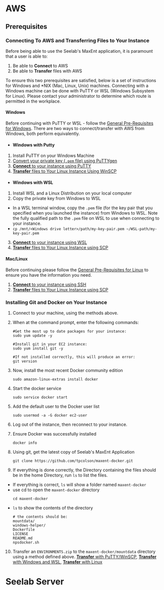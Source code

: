 # AWS
## Prerequisites

### Connecting To AWS and Transferring Files to Your Instance
Before being able to use the Seelab's MaxEnt application, it is paramount that a user is able to: 

1. Be able to **Connect** to AWS
2. Be able to **Transfer** files with AWS

To ensure this two prerequisites are satisfied, below is a set of instructions for Windows and *NIX (Mac, Linux, Unix) machines. Connecting with a Windows machine can be done with PuTTY or WSL (Windows Subsystem for Linux). Please contact your administrator to determine which route is permitted in the workplace.

#### Windows

Before continuing with PuTTY or WSL - follow the [General Pre-Requisites for Windows](./Windows/WinGenRequisites/WinGenRequisites.md). There are two ways to connect/transfer with AWS from Windows, both perform equivalently.

* #### Windows with Putty
1. Install PuTTY on your Windows Machine
2. [Convert your private key (`.pem` file) using PuTTYgen](./Windows/PuTTY/PuTTYgen.md)
3. [**Connect** to your instance using PuTTY](./Windows/PuTTY/ConnectWithPuTTY.md)
4. [**Transfer** files to Your Linux Instance Using WinSCP](./Windows/PuTTY/WinSCP.md)

* #### Windows with WSL
1. Install WSL and a Linux Distribution on your local computer
2. Copy the private key from Windows to WSL
* In a WSL terminal window, copy the `.pem` file (for the key pair that you specified when you launched the instance) from Windows to WSL. Note the fully qualified path to the `.pem` file on WSL to use when connecting to your instance.
* `cp /mnt/<Windows drive letter>/path/my-key-pair.pem ~/WSL-path/my-key-pair.pem`
3. [**Connect** to your instance using WSL](./Windows/WSL/ConnectingWSL.md)
4. [**Transfer** files to Your Linux Instance using SCP](./Windows/WSL/TransferringWSL.md)

#### Mac/Linux
Before continuing please follow the [General Pre-Requisites for Linux](./NIX/NIXGenRequisites.md) to ensure you have the information you need.
1. [**Connect** to your instance using SSH](./Windows/WSL/ConnectingWSL.md)
2. [**Transfer** files to Your Linux Instance using SCP](./Windows/WSL/TransferringWSL.md)

### Installing Git and Docker on Your Instance
1. Connect to your machine, using the methods above.
2. When at the command prompt, enter the following commands:
    ```
    #Get the most up to date packages for your instance:
    sudo yum update -y

    #Install git in your EC2 instance:
    sudo yum install git -y

    #If not installed correctly, this will produce an error:
    git version
    ```

3. Now, install the most recent Docker community edition
    ```
    sudo amazon-linux-extras install docker
    ```

4. Start the docker service
    ```
    sudo service docker start
    ```

5. Add the default user to the Docker user list
    ```
    sudo usermod -a -G docker ec2-user
    ```

6. Log out of the instance, then reconnect to your instance.
7. Ensure Docker was successfully installed
    ```
    docker info
    ```

8. Using git, get the latest copy of Seelab's MaxEnt Application
    ```
    git clone https://github.com/tpcolson/maxent-docker.git
    ```

9. If everything is done correctly, the Directory containing the files should be in the home Directory, run `ls` to list the files.
* If everything is correct, `ls` will show a folder named `maxent-docker`
* use cd to open the `maxent-docker` directory
    ```
    cd maxent-docker
    ```
* `ls` to show the contents of the directory
    ```
    # the contents should be:
    mountdata/
    windows-helper/
    Dockerfile
    LICENSE
    README.md
    npsdocker.sh
    ```

10. Transfer an `ENVIRONMENTS.zip` to the `maxent-docker/mountdata` directory using a method defined above. [**Transfer** with PuTTY/WinSCP](./Windows/PuTTY/WinSCP.md), [**Transfer** with Windows and WSL](./Windows/WSL/TransferringWSL.md), [**Transfer** with Linux](./Windows/WSL/TransferringWSL.md) 

# Seelab Server
